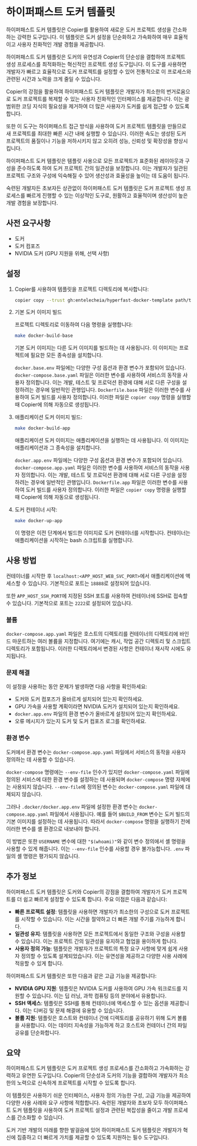 # 하이퍼패스트 도커 템플릿

하이퍼패스트 도커 템플릿은 Copier를 활용하여 새로운 도커 프로젝트 생성을 간소화하는 강력한 도구입니다. 이 템플릿은 도커 설정을 단순화하고 가속화하여 매우 효율적이고 사용자 친화적인 개발 경험을 제공합니다.

하이퍼패스트 도커 템플릿은 도커의 유연성과 Copier의 단순성을 결합하여 프로젝트 생성 프로세스를 최적화하는 혁신적인 프로젝트 생성 도구입니다. 이 도구를 사용하면 개발자가 빠르고 효율적으로 도커 프로젝트를 설정할 수 있어 전통적으로 이 프로세스와 관련된 시간과 노력을 크게 줄일 수 있습니다.

Copier의 강점을 활용하여 하이퍼패스트 도커 템플릿은 개발자가 최소한의 번거로움으로 도커 프로젝트를 복제할 수 있는 사용자 친화적인 인터페이스를 제공합니다. 이는 광범위한 코딩 지식의 필요성을 제거하여 더 많은 사용자가 도커를 쉽게 접근할 수 있도록 합니다.

또한 이 도구는 하이퍼패스트 접근 방식을 사용하여 도커 프로젝트 템플릿을 만들므로 새 프로젝트를 최대한 빠른 시간 내에 실행할 수 있습니다. 이러한 속도는 생성된 도커 프로젝트의 품질이나 기능을 저하시키지 않고 오히려 성능, 신뢰성 및 확장성을 향상시킵니다.

하이퍼패스트 도커 템플릿은 템플릿 사용으로 모든 프로젝트가 표준화된 레이아웃과 구성을 준수하도록 하여 도커 프로젝트 간의 일관성을 보장합니다. 이는 개발자가 일관된 프로젝트 구조와 구성에 익숙해질 수 있어 생산성과 효율성을 높이는 데 도움이 됩니다.

숙련된 개발자든 초보자든 상관없이 하이퍼패스트 도커 템플릿은 도커 프로젝트 생성 프로세스를 빠르게 진행할 수 있는 이상적인 도구로, 원활하고 효율적이며 생산성이 높은 개발 경험을 보장합니다.

## 사전 요구사항

- 도커
- 도커 컴포즈
- NVIDIA 도커 (GPU 지원을 위해, 선택 사항)

## 설정

1. Copier를 사용하여 템플릿을 프로젝트 디렉토리에 복사합니다:

   ```bash
   copier copy --trust gh:entelecheia/hyperfast-docker-template path/to/destination
   ```

2. 기본 도커 이미지 빌드

   프로젝트 디렉토리로 이동하여 다음 명령을 실행합니다:

   ```bash
   make docker-build-base
   ```

   기본 도커 이미지는 다른 도커 이미지를 빌드하는 데 사용됩니다. 이 이미지는 프로젝트에 필요한 모든 종속성을 설치합니다.

   `docker.base.env` 파일에는 다양한 구성 옵션과 환경 변수가 포함되어 있습니다. `docker-compose.base.yaml` 파일은 이러한 변수를 사용하여 서비스의 동작을 사용자 정의합니다. 이는 개발, 테스트 및 프로덕션 환경에 대해 서로 다른 구성을 설정하려는 경우에 일반적인 관행입니다. `Dockerfile.base` 파일은 이러한 변수를 사용하여 도커 빌드를 사용자 정의합니다. 이러한 파일은 `copier copy` 명령을 실행할 때 Copier에 의해 자동으로 생성됩니다.

3. 애플리케이션 도커 이미지 빌드:

   ```bash
   make docker-build-app
   ```

   애플리케이션 도커 이미지는 애플리케이션을 실행하는 데 사용됩니다. 이 이미지는 애플리케이션과 그 종속성을 설치합니다.

   `docker.app.env` 파일에는 다양한 구성 옵션과 환경 변수가 포함되어 있습니다. `docker-compose.app.yaml` 파일은 이러한 변수를 사용하여 서비스의 동작을 사용자 정의합니다. 이는 개발, 테스트 및 프로덕션 환경에 대해 서로 다른 구성을 설정하려는 경우에 일반적인 관행입니다. `Dockerfile.app` 파일은 이러한 변수를 사용하여 도커 빌드를 사용자 정의합니다. 이러한 파일은 `copier copy` 명령을 실행할 때 Copier에 의해 자동으로 생성됩니다.

4. 도커 컨테이너 시작:

   ```bash
   make docker-up-app
   ```

   이 명령은 이전 단계에서 빌드한 이미지로 도커 컨테이너를 시작합니다. 컨테이너는 애플리케이션을 시작하는 bash 스크립트를 실행합니다.

## 사용 방법

컨테이너를 시작한 후 `localhost:<APP_HOST_WEB_SVC_PORT>`에서 애플리케이션에 액세스할 수 있습니다. 기본적으로 포트는 `18888`로 설정되어 있습니다.

또한 `APP_HOST_SSH_PORT`에 지정된 SSH 포트를 사용하여 컨테이너에 SSH로 접속할 수 있습니다. 기본적으로 포트는 `2222`로 설정되어 있습니다.

### 볼륨

`docker-compose.app.yaml` 파일은 호스트의 디렉토리를 컨테이너의 디렉토리에 바인드 마운트하는 여러 볼륨을 지정합니다. 여기에는 캐시, 작업 공간 디렉토리 및 스크립트 디렉토리가 포함됩니다. 이러한 디렉토리에서 변경된 사항은 컨테이너 재시작 시에도 유지됩니다.

### 문제 해결

이 설정을 사용하는 동안 문제가 발생하면 다음 사항을 확인하세요:

- 도커와 도커 컴포즈가 올바르게 설치되어 있는지 확인하세요.
- GPU 가속을 사용할 계획이라면 NVIDIA 도커가 설치되어 있는지 확인하세요.
- `docker.app.env` 파일의 환경 변수가 올바르게 설정되어 있는지 확인하세요.
- 오류 메시지가 있는지 도커 및 도커 컴포즈 로그를 확인하세요.

### 환경 변수

도커에서 환경 변수는 `docker-compose.app.yaml` 파일에서 서비스의 동작을 사용자 정의하는 데 사용할 수 있습니다.

`docker-compose` 명령에는 `--env-file` 인수가 있지만 `docker-compose.yaml` 파일에 정의된 서비스에 대한 환경 변수를 설정하는 데 사용되며 `docker-compose` 명령 자체에는 사용되지 않습니다. `--env-file`에 정의된 변수는 `docker-compose.yaml` 파일에 대체되지 않습니다.

그러나 `.docker/docker.app.env` 파일에 설정한 환경 변수는 `docker-compose.app.yaml` 파일에서 사용됩니다. 예를 들어 `$BUILD_FROM` 변수는 도커 빌드의 기본 이미지를 설정하는 데 사용됩니다. 따라서 `docker-compose` 명령을 실행하기 전에 이러한 변수를 셸 환경으로 내보내야 합니다.

이 방법은 또한 `USERNAME` 변수에 대한 `"$(whoami)"`와 같이 변수 정의에서 셸 명령을 사용할 수 있게 해줍니다. 이는 `--env-file` 인수를 사용할 경우 불가능합니다. `.env` 파일의 셸 명령은 평가되지 않습니다.

## 추가 정보

하이퍼패스트 도커 템플릿은 도커와 Copier의 강점을 결합하여 개발자가 도커 프로젝트를 더 쉽고 빠르게 설정할 수 있도록 합니다. 주요 이점은 다음과 같습니다:

- **빠른 프로젝트 설정**: 템플릿을 사용하면 개발자가 최소한의 구성으로 도커 프로젝트를 시작할 수 있습니다. 이는 시간을 절약하고 더 빠른 개발 주기를 가능하게 합니다.
- **일관성 유지**: 템플릿을 사용하면 모든 프로젝트에서 동일한 구조와 구성을 사용할 수 있습니다. 이는 프로젝트 간의 일관성을 유지하고 협업을 용이하게 합니다.
- **사용자 정의 가능**: 템플릿은 개발자가 프로젝트의 특정 요구 사항에 맞게 쉽게 사용자 정의할 수 있도록 설계되었습니다. 이는 유연성을 제공하고 다양한 사용 사례에 적응할 수 있게 합니다.

하이퍼패스트 도커 템플릿은 또한 다음과 같은 고급 기능을 제공합니다:

- **NVIDIA GPU 지원**: 템플릿은 NVIDIA 도커를 사용하여 GPU 가속 워크로드를 지원할 수 있습니다. 이는 딥 러닝, 과학 컴퓨팅 등의 분야에서 유용합니다.
- **SSH 액세스**: 템플릿은 SSH를 통해 컨테이너에 액세스할 수 있는 옵션을 제공합니다. 이는 디버깅 및 문제 해결에 유용할 수 있습니다.
- **볼륨 지원**: 템플릿은 호스트와 컨테이너 간에 디렉토리를 공유하기 위해 도커 볼륨을 사용합니다. 이는 데이터 지속성을 가능하게 하고 호스트와 컨테이너 간의 파일 공유를 단순화합니다.

## 요약

하이퍼패스트 도커 템플릿은 도커 프로젝트 생성 프로세스를 간소화하고 가속화하는 강력하고 유연한 도구입니다. Copier의 단순성과 도커의 기능을 결합하여 개발자가 최소한의 노력으로 신속하게 프로젝트를 시작할 수 있도록 합니다.

이 템플릿은 사용하기 쉬운 인터페이스, 사용자 정의 가능한 구성, 고급 기능을 제공하여 다양한 사용 사례와 요구 사항에 적합합니다. 숙련된 개발자와 초보자 모두 하이퍼패스트 도커 템플릿을 사용하여 도커 프로젝트 설정과 관련된 복잡성을 줄이고 개발 프로세스를 간소화할 수 있습니다.

도커 기반 개발의 미래를 향한 발걸음에 있어 하이퍼패스트 도커 템플릿은 개발자가 혁신에 집중하고 더 빠르게 가치를 제공할 수 있도록 지원하는 필수 도구입니다.
